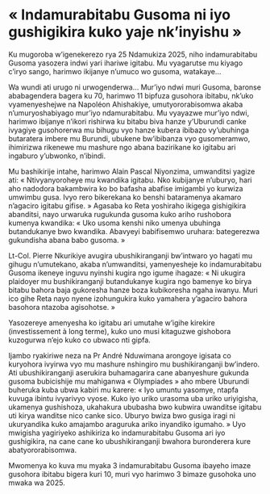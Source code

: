 # « Indamurabitabu Gusoma ni iyo gushigikira kuko yaje nk’inyishu »

Ku mugoroba w’igenekerezo rya 25 Ndamukiza 2025, niho indamurabitabu Gusoma yasozera indwi yari ihariwe igitabu. Mu vyagarutse mu kiyago c’iryo sango, harimwo ikijanye n’umuco wo gusoma, watakaye…

Wa wundi ati urugo ni urwogenderwa… Mur’iyo ndwi muri Gusoma, baronse ababagendera bagera ku 70, harimwo 11 bipfuza gusohora ibitabu, nk’uko vyamenyeshejwe na Napoléon Ahishakiye, umutyororabisomwa akaba n’umuryoshabiyago mur’iyo ndamurabitabu.
Mu vyayazwe mur’iyo ndwi, harimwo ibijanye n’ikori rishirwa ku bitabu biva hanze y’Uburundi canke ivyagiye gusohorerwa mu bihugu vyo hanze kubera ibibazo vy’ubuhinga butaratera imbere mu Burundi, ubukene bw’ibibanza vyo gusomeramwo, ihimirizwa rikenewe mu mashure ngo abana bazirikane ko igitabu ari ingaburo y’ubwonko, n’ibindi.

Mu bashikirije intahe, harimwo Alain Pascal Niyonzima, umwanditsi yagize ati: « Ntivyanyoroheye mu kwandika igitabu. Nko kubijanye n’uburyo, hari aho nadodora bakambwira ko bo bafasha abafise imigambi yo kurwiza umwimbu gusa. Ivyo rero bikerekana ko benshi bataramenya akamaro n’agaciro igitabu gifise. »
Agasaba ko Reta yoshiraho ikigega gishigikira abanditsi, nayo urwaruka rugukunda gusoma kuko ariho rushobora kumenya kwandika: « Uko usoma kenshi niko umenya ubuhinga butandukanye bwo kwandika. Abavyeyi babifisemwo uruhara: bategerezwa gukundisha abana babo gusoma. »

Lt-Col. Pierre Nkurikiye avugira ubushikiranganji bw’intwaro yo hagati mu gihugu n’umutekano, akaba n’umwanditsi, yamenyesheje ko indamurabitabu Gusoma ikeneye inguvu nyinshi kugira ngo igume ihagaze: « Ni ukugira plaidoyer mu bushikiranganji butandukanye kugira ngo bamenye ko birya bitabu bahora baja gukoresha hanze boza kubikoresha ngaha iwanyu. Muri ico gihe Reta nayo nyene izohungukira kuko yamahera y’agaciro bahora basohora ntazoba agisohotse. »

Yasozereye amenyesha ko igitabu ari umutahe w’igihe kirekire (investissement à long terme), kuko uno musi kitaguzwe gishobora kuzogurwa n’ejo kuko co ubwaco nti gipfa.

Ijambo ryakiriwe neza na Pr André Nduwimana arongoye igisata co kuryohora ivyirwa vyo mu mashure nshingiro mu bushikiranganji bw’indero. Ati ubushikiranganji aserukira buhamagarira cane abanyeshure gukunda gusoma bubicishije mu mahiganwa « Olympiades » aho mbere Uburundi buheruka kuba ubwa kabiri mu karere: « Iyo umuntu yasomye, ntapfa kuvuga ibintu ivyarivyo vyose. Kuko iyo uriko urasoma uba uriko uriyigisha, ukamenya gushishoza, ukahakura ububasha bwo kubwira uwanditse igitabu uti kirya wanditse nico canke sico. Uburyo bwiza bwo gusiga iragi ni ukuryandika kuko amajambo araguruka ariko inyandiko igumaho. »
Uyo mwigisha yagiriyeko ashikiriza ko indamurabitabu Gusoma ari iyo gushigikira, na cane cane ko ubushikiranganji bwahora buronderera kure abatyororabisomwa.

Mwomenya ko kuva mu myaka 3 indamurabitabu Gusoma ibayeho imaze gusohora ibitabu bigera kuri 10, muri vyo harimwo 3 bimaze gusohoka uno mwaka wa 2025.